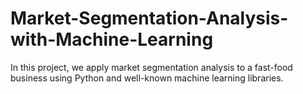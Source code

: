 # Market-Segmentation-Analysis-with-Machine-Learning
In this project, we apply market segmentation analysis to a fast-food business using Python and well-known machine learning libraries.

